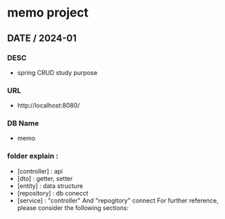 

# memo project
## DATE /  2024-01
### DESC

 - spring CRUD study purpose

### URL
* http://localhost:8080/

### DB Name
* memo

### folder explain :


- [controller] : api
- [dto] : getter, setter
- [entity] : data structure
- [repository] : db conecct
- [service] : "controller" And "repogitory" connect
For further reference, please consider the following sections:

